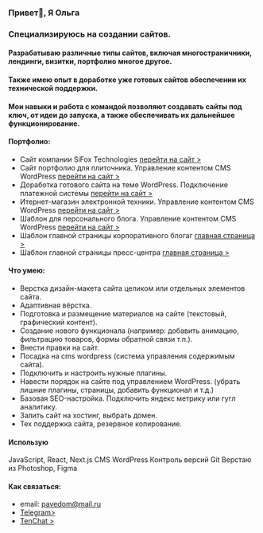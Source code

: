 ### Привет👋, Я Ольга

### Специализируюсь на создании сайтов. 
####  Разрабатываю различные типы сайтов, включая многостраничники, лендинги, визитки, портфолио многое другое.
####  Также имею опыт в доработке уже готовых сайтов обеспечении их технической поддержки.
####  Мои навыки и работа с командой позволяют создавать сайты под ключ, от идеи до запуска, а также обеспечивать их дальнейшее функционирование.
#### Портфолио:
- Сайт компании SiFox Technologies  [перейти на сайт >](https://www.sifoxtech.com/)
- Сайт портфолио для плиточника. Управление контентом CMS WordPress [перейти на сайт >](https://pavel.evdokimov.xyz/)
- Доработка готового сайта на теме WordPress. Подключение платежной системы  [перейти на сайт >](https://khachkar.com/)
- Итернет-магазин электронной техники. Управление контентом CMS WordPress [перейти на сайт >](https://electronicashop.ru/)
- Шаблон для персонального блога. Управление контентом CMS WordPress [перейти на сайт >](https://ci00274.tmweb.ru/)
- Шаблон главной страницы корпоративного блогаг [главная страница >](https://olga-evdokimova.github.io/blog-Corporate/)
- Шаблон главной страницы пресс-центра [главная страница >](https://olga-evdokimova.github.io/blog-Press/)

#### Что умею:
- Верстка дизайн-макета сайта целиком или отдельных элементов сайта.
- Адаптивная вёрстка.
- Подготовка и размещение материалов на сайте (текстовый, графический контент).
- Создание нового функционала (например: добавить анимацию, фильтрацию товаров, формы обратной связи т.п.).
- Внести правки на сайт.
- Посадка на cms wordpress (система управления содержимым сайта).
- Подключить и настроить нужные плагины.
- Навести порядок на сайте под управлением WordPress. (убрать лишние плагины, страницы, добавить функционал и т.д.)
- Базовая SEO-настройка. Подключить яндекс метрику или гугл аналитику.
- Залить сайт на хостинг, выбрать домен.
- Тех поддержка сайта, резервное копирование. 

#### Использую 
JavaScript, React, Next.js
CMS WordPress
Контроль версий Git
Верстаю из Photoshop, Figma
#### Как связаться:
- email: pavedom@mail.ru
- [Telegram>](https://t.me/olga_evdokimova13)
- [TenChat >](https://tenchat.ru/olga_evdokimova)

